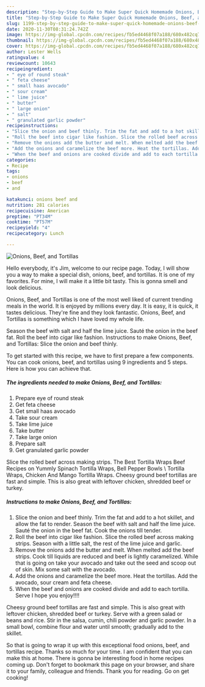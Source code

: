 ```yaml
---
description: "Step-by-Step Guide to Make Super Quick Homemade Onions, Beef, and Tortillas"
title: "Step-by-Step Guide to Make Super Quick Homemade Onions, Beef, and Tortillas"
slug: 1199-step-by-step-guide-to-make-super-quick-homemade-onions-beef-and-tortillas
date: 2020-11-30T08:31:24.742Z
image: https://img-global.cpcdn.com/recipes/fb5ed4468f07a188/680x482cq70/onions-beef-and-tortillas-recipe-main-photo.jpg
thumbnail: https://img-global.cpcdn.com/recipes/fb5ed4468f07a188/680x482cq70/onions-beef-and-tortillas-recipe-main-photo.jpg
cover: https://img-global.cpcdn.com/recipes/fb5ed4468f07a188/680x482cq70/onions-beef-and-tortillas-recipe-main-photo.jpg
author: Lester Wells
ratingvalue: 4
reviewcount: 10643
recipeingredient:
- " eye of round steak"
- " feta cheese"
- " small haas avocado"
- " sour cream"
- " lime juice"
- " butter"
- " large onion"
- " salt"
- " granulated garlic powder"
recipeinstructions:
- "Slice the onion and beef thinly. Trim the fat and add to a hot skillet, and allow the fat to render. Season the beef with salt and half the lime juice. Sauté the onion in the beef fat. Cook the onions till tender."
- "Roll the beef into cigar like fashion. Slice the rolled beef across making strips. Season with a little salt, the rest of the lime juice and garlic."
- "Remove the onions add the butter and melt. When melted add the beef strips. Cook till liquids are reduced and beef is lightly caramelized. While that is going on take your avocado and take out the seed and scoop out of skin. Mix some salt with the avocado."
- "Add the onions and caramelize the beef more. Heat the tortillas. Add the avocado, sour cream and feta cheese."
- "When the beef and onions are cooked divide and add to each tortilla. Serve I hope you enjoy!!!!"
categories:
- Recipe
tags:
- onions
- beef
- and

katakunci: onions beef and 
nutrition: 281 calories
recipecuisine: American
preptime: "PT34M"
cooktime: "PT57M"
recipeyield: "4"
recipecategory: Lunch

---
```



![Onions, Beef, and Tortillas](https://img-global.cpcdn.com/recipes/fb5ed4468f07a188/680x482cq70/onions-beef-and-tortillas-recipe-main-photo.jpg)

Hello everybody, it's Jim, welcome to our recipe page. Today, I will show you a way to make a special dish, onions, beef, and tortillas. It is one of my favorites. For mine, I will make it a little bit tasty. This is gonna smell and look delicious.

Onions, Beef, and Tortillas is one of the most well liked of current trending meals in the world. It is enjoyed by millions every day. It is easy, it is quick, it tastes delicious. They're fine and they look fantastic. Onions, Beef, and Tortillas is something which I have loved my whole life.

Season the beef with salt and half the lime juice. Sauté the onion in the beef fat. Roll the beef into cigar like fashion. Instructions to make Onions, Beef, and Tortillas: Slice the onion and beef thinly.


To get started with this recipe, we have to first prepare a few components. You can cook onions, beef, and tortillas using 9 ingredients and 5 steps. Here is how you can achieve that.

<!--inarticleads1-->

##### The ingredients needed to make Onions, Beef, and Tortillas:

1. Prepare  eye of round steak
1. Get  feta cheese
1. Get  small haas avocado
1. Take  sour cream
1. Take  lime juice
1. Take  butter
1. Take  large onion
1. Prepare  salt
1. Get  granulated garlic powder


Slice the rolled beef across making strips. The Best Tortilla Wraps Beef Recipes on Yummly Spinach Tortilla Wraps, Bell Pepper Bowls \ Tortilla Wraps, Chicken And Mango Tortilla Wraps. Cheesy ground beef tortillas are fast and simple. This is also great with leftover chicken, shredded beef or turkey. 

<!--inarticleads2-->

##### Instructions to make Onions, Beef, and Tortillas:

1. Slice the onion and beef thinly. Trim the fat and add to a hot skillet, and allow the fat to render. Season the beef with salt and half the lime juice. Sauté the onion in the beef fat. Cook the onions till tender.
1. Roll the beef into cigar like fashion. Slice the rolled beef across making strips. Season with a little salt, the rest of the lime juice and garlic.
1. Remove the onions add the butter and melt. When melted add the beef strips. Cook till liquids are reduced and beef is lightly caramelized. While that is going on take your avocado and take out the seed and scoop out of skin. Mix some salt with the avocado.
1. Add the onions and caramelize the beef more. Heat the tortillas. Add the avocado, sour cream and feta cheese.
1. When the beef and onions are cooked divide and add to each tortilla. Serve I hope you enjoy!!!!


Cheesy ground beef tortillas are fast and simple. This is also great with leftover chicken, shredded beef or turkey. Serve with a green salad or beans and rice. Stir in the salsa, cumin, chili powder and garlic powder. In a small bowl, combine flour and water until smooth; gradually add to the skillet. 

So that is going to wrap it up with this exceptional food onions, beef, and tortillas recipe. Thanks so much for your time. I am confident that you can make this at home. There is gonna be interesting food in home recipes coming up. Don't forget to bookmark this page on your browser, and share it to your family, colleague and friends. Thank you for reading. Go on get cooking!

